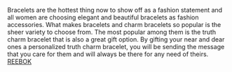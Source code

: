 Bracelets are the hottest thing now to show off as a fashion statement and all women are choosing elegant and beautiful bracelets as fashion accessories. What makes bracelets and charm bracelets so popular is the sheer variety to     choose from. The most popular among them is the truth charm bracelet that is also a great gift option. By gifting your near and dear ones a      personalized truth charm bracelet, you will be sending the message that you care for them and will always be there for any need of theirs.
 <a href="http://www.goturethane.com/Style/jpshoessneaker.asp?cheap=c29.html" title="REEBOK">REEBOK</a>